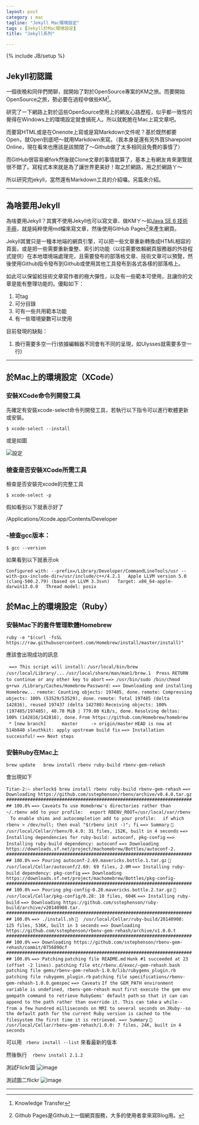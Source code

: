 ```yaml
---
layout: post
category : mac 
tagline: "Jekyll Mac環境設定"
tags : [Jekyll於Mac環境設定]
title: "Jekyll系列"

---
```

{% include JB/setup %}

## Jekyll初認識

一個夜晚和同伴們閒聊，就開始了對於OpenSource專案的KM之旅。而要開始OpenSource之旅，勢必要在過程中做些KM[^1]。

研究了一下網路上對於這些OpenSource使用上的網友心路歷程，似乎都一致性的覺得在Windows上的環境設定就會搞死人。所以就乾脆在Mac上寫文章吧。

而要寫HTML或是在Onenote上寫或是寫Markdown文件呢？基於既然都要Open，就Open到底吧～就用Markdown來寫。（我本身是還有另外買Sharepoint Online，現在看來也應該是該關閉了～Github做了太多相同且免費的事情了）

而GitHub很容易被fork然後就Clone文章的事情就算了，基本上有網友肯來瀏覽就很不錯了。寫程式本來就是為了讓世界更美好！取之於網路，用之於網路ㄚ～

所以研究完jekyll，當然還有Markdown工具的介紹囉。另篇來介紹。


---- 

## 為啥要用Jekyll
為啥要用Jekyll？其實不使用Jekyll也可以寫文章、做KMㄚ～如[Java SE 6 技術手冊][1]，就是純粹使用md檔來寫文章，然後使用GitHub Pages[^2]來產生網頁。

Jekyll其實只是一種本地端的網頁引擎，可以把一些文章重新轉換成HTML相容的頁面，或是把一些需要重新彙整、索引的功能（以往需要依賴網頁服務器的外掛程式提供）在本地環境端處理完，且需要發布的部落格文章、技術文章可以預覽，然後使用Github指令發布到Github或使用其他工具發布到各式各樣的部落格上。

如此可以保留給技術文章寫作者的極大彈性，以及有一些範本可使用，且讓你的文章是能有整理功能的。優點如下：

1. 可tag
2. 可分目錄
3. 可有一些共用範本功能
4. 有一些環境變數可以使用

目前發現的缺點：
1. 換行需要多空一行(依據編輯器不同會有不同的呈現，如Ulysses就需要多空一行)
---- 
## 於Mac上的環境設定（XCode）
### 安裝XCode命令列開發工具
先確定有安裝xcode-select命令列開發工具，若執行以下指令可以進行軟體更新或安裝。

`$ xcode-select --install `

或是如圖

![設定][image-1]

### 檢查是否安裝XCode所需工具

檢查是否安裝完xcode的完整工具

`$ xcode-select -p`

假如看到以下就表示好了

/Applications/Xcode.app/Contents/Developer

### -檢查gcc版本：

`$ gcc --version`

如果看到以下就表示ok

`Configured with: --prefix=/Library/Developer/CommandLineTools/usr --with-gxx-include-dir=/usr/include/c++/4.2.1  
Apple LLVM version 5.0 (clang-500.2.79) (based on LLVM 3.3svn)  
Target: x86_64-apple-darwin13.0.0  
Thread model: posix`

## 於Mac上的環境設定（Ruby）

### 安裝Mac下的套件管理軟體Homebrew

`ruby -e "$(curl -fsSL https://raw.githubusercontent.com/Homebrew/install/master/install)"`
  
應該會出現成功的訊息

 
`==> This script will install:`
`/usr/local/bin/brew`
`/usr/local/Library/...`
`/usr/local/share/man/man1/brew.1`
` `
`Press RETURN to continue or any other key to abort`
`==> /usr/bin/sudo /bin/chmod g+rwx /Library/Caches/Homebrew`
`Password:`
`==> Downloading and installing Homebrew...`
`remote: Counting objects: 197485, done.`
`remote: Compressing objects: 100% (53529/53529), done.`
`remote: Total 197485 (delta 142816), reused 197437 (delta 142780)`
`Receiving objects: 100% (197485/197485), 40.78 MiB | 779.00 KiB/s, done.`
`Resolving deltas: 100% (142816/142816), done.`
`From https://github.com/Homebrew/homebrew`
` * [new branch]      master     -> origin/master`
`HEAD is now at 514b840 sleuthkit: apply upstream build fix`
`==> Installation successful!`
`==> Next steps`

### 安裝Ruby在Mac上

`brew update  
brew install rbenv ruby-build rbenv-gem-rehash`

會出現如下

`Titan-2:~ sherlock$ brew install rbenv ruby-build rbenv-gem-rehash`
`==> Downloading https://github.com/sstephenson/rbenv/archive/v0.4.0.tar.gz`
`######################################################################## 100.0%`
`==> Caveats`
`To use Homebrew's directories rather than ~/.rbenv add to your profile:`
`  export RBENV_ROOT=/usr/local/var/rbenv`
` `
`To enable shims and autocompletion add to your profile:`
`  if which rbenv > /dev/null; then eval "$(rbenv init -)"; fi`
`==> Summary`
`🍺  /usr/local/Cellar/rbenv/0.4.0: 31 files, 152K, built in 4 seconds`
`==> Installing dependencies for ruby-build: autoconf, pkg-config`
`==> Installing ruby-build dependency: autoconf`
`==> Downloading https://downloads.sf.net/project/machomebrew/Bottles/autoconf-2.`
`######################################################################## 100.0%`
`==> Pouring autoconf-2.69.mavericks.bottle.1.tar.gz`
`🍺  /usr/local/Cellar/autoconf/2.69: 69 files, 2.0M`
`==> Installing ruby-build dependency: pkg-config`
`==> Downloading https://downloads.sf.net/project/machomebrew/Bottles/pkg-config-`
`######################################################################## 100.0%`
`==> Pouring pkg-config-0.28.mavericks.bottle.2.tar.gz`
`🍺  /usr/local/Cellar/pkg-config/0.28: 10 files, 604K`
`==> Installing ruby-build`
`==> Downloading https://github.com/sstephenson/ruby-build/archive/v20140908.tar.`
`######################################################################## 100.0%`
`==> ./install.sh`
`🍺  /usr/local/Cellar/ruby-build/20140908: 125 files, 536K, built in 3 seconds`
`==> Downloading https://github.com/sstephenson/rbenv-gem-rehash/archive/v1.0.0.t`
`######################################################################## 100.0%`
`==> Downloading https://github.com/sstephenson/rbenv-gem-rehash/commit/0756890cf`
`######################################################################## 100.0%`
`==> Patching`
`patching file README.md`
`Hunk #1 succeeded at 23 (offset -2 lines).`
`patching file etc/rbenv.d/exec/~gem-rehash.bash`
`patching file gems/rbenv-gem-rehash-1.0.0/lib/rubygems_plugin.rb`
`patching file rubygems_plugin.rb`
`patching file specifications/rbenv-gem-rehash-1.0.0.gemspec`
`==> Caveats`
`If the GEM_PATH environment variable is undefined, rbenv-gem-rehash must`
`first execute the gem env gempath command to retrieve RubyGems' default path`
`so that it can can append to the path rather than override it. This can take`
`a while--from a few hundred milliseconds on MRI to several seconds on`
`JRuby--so the default path for the current Ruby version is cached to the`
`filesystem the first time it is retrieved.`
`==> Summary`
`🍺  /usr/local/Cellar/rbenv-gem-rehash/1.0.0: 7 files, 24K, built in 4 seconds`


可以用   `rbenv install --list` 來看最新的版本

然後執行  ` rbenv install 2.1.2`

測試Flickr圖
![image](https://www.flickr.com/photos/proaben/15130347400/)

測試圖二flickr
![image](https://farm4.staticflickr.com/3919/15130347400_21b8c6d907_o.jpg)

---- 

[^1]:	Knowledge Transfer

[^2]:	Github Pages是Github上一個網頁服務，大多的使用者拿來寫Blog用。

[1]:	https://github.com/JustinSDK/JavaSE6Tutorial "Java SE 6 技術手冊"

[image-1]:	https://farm4.staticflickr.com/3925/15274772466_2b253ac553_o.png "setting"